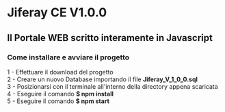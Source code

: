 <h1>Jiferay CE V1.0.0</h1>
<h2>Il Portale WEB scritto interamente in Javascript</h2>

<h3>Come installare e avviare il progetto</h3>
<p>
  1 - Effettuare il download del progetto
  <br>
  2 - Creare un nuovo Database importando il file <b>Jiferay_V_1_0_0.sql</b>
  <br>
  3 - Posizionarsi con il terminale all'interno della directory appena scaricata
  <br>
  4 - Eseguire il comando <b>$ npm install</b>
  <br>
  5 - Eseguire il comando <b>$ npm start</b>
</p>
